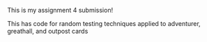 This is my assignment 4 submission!


This has code for  random testing techniques applied to adventurer, greathall, and outpost cards

